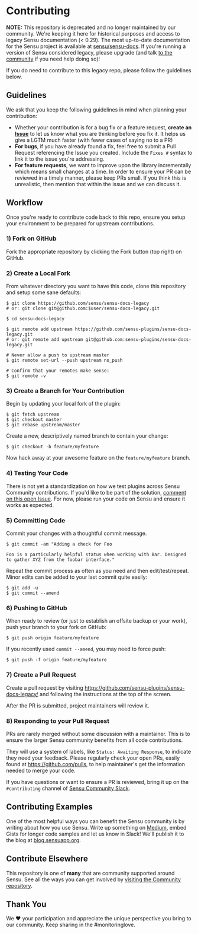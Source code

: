 # Contributing

**NOTE:** This repository is deprecated and no longer maintained by our community. We're keeping it here for historical purposes and access to legacy Sensu documentation (< 0.29). The most up-to-date documentation for the Sensu project is available at [sensu/sensu-docs](https://github.com/sensu/sensu-docs). If you're running a version of Sensu considered legacy, please upgrade (and talk [to the community](http://slack.sensu.io) if you need help doing so)!

If you do need to contribute to this legacy repo, please follow the guidelines below.

## Guidelines

We ask that you keep the following guidelines in mind when planning your contribution:

* Whether your contribution is for a bug fix or a feature request, **create an [Issue](https://github.com/sensu/sensu-docs-legacy)** to let us know what you are thinking before you fix it. It helps us give a LGTM much faster (with fewer cases of saying no to a PR)
* **For bugs**, if you have already found a fix, feel free to submit a Pull Request referencing the Issue you created. Include the `Fixes #` syntax to link it to the issue you're addressing.
* **For feature requests**, we want to improve upon the library incrementally which means small changes at a time. In order to ensure your PR can be reviewed in a timely manner, please keep PRs small. If you think this is unrealistic, then mention that within the issue and we can discuss it.

## Workflow

Once you're ready to contribute code back to this repo, ensure you setup your environment to be prepared for upstream contributions.

### 1) Fork on GitHub

Fork the appropriate repository by clicking the Fork button (top right) on GitHub.

### 2) Create a Local Fork

From whatever directory you want to have this code, clone this repository and setup some sane defaults:

```
$ git clone https://github.com/sensu/sensu-docs-legacy
# or: git clone git@github.com:$user/sensu-docs-legacy.git

$ cd sensu-docs-legacy

$ git remote add upstream https://github.com/sensu-plugins/sensu-docs-legacy.git
# or: git remote add upstream git@github.com:sensu-plugins/sensu-docs-legacy.git

# Never allow a push to upstream master
$ git remote set-url --push upstream no_push

# Confirm that your remotes make sense:
$ git remote -v
```

### 3) Create a Branch for Your Contribution

Begin by updating your local fork of the plugin:

```
$ git fetch upstream
$ git checkout master
$ git rebase upstream/master
```

Create a new, descriptively named branch to contain your change:

```
$ git checkout -b feature/myfeature
```

Now hack away at your awesome feature on the `feature/myfeature` branch.

### 4) Testing Your Code

There is not yet a standardization on how we test plugins across Sensu Community contributions. If you'd like to be part of the solution, [comment on this open Issue](https://github.com/sensu-plugins/community/issues/46). For now, please run your code on Sensu and ensure it works as expected.

### 5) Committing Code

Commit your changes with a thoughtful commit message.

```
$ git commit -am "Adding a check for Foo

Foo is a particularly helpful status when working with Bar. Designed to gather XYZ from the foobar interface."
```

Repeat the commit process as often as you need and then edit/test/repeat. Minor edits can be added to your last commit quite easily:

```
$ git add -u
$ git commit --amend
```

### 6) Pushing to GitHub

When ready to review (or just to establish an offsite backup or your work), push your branch to your fork on GitHub:

```
$ git push origin feature/myfeature
```

If you recently used `commit --amend`, you may need to force push:

```
$ git push -f origin feature/myfeature
```

### 7) Create a Pull Request

Create a pull request by visiting https://github.com/sensu-plugins/sensu-docs-legacy/ and following the instructions at the top of the screen.

After the PR is submitted, project maintainers will review it.

### 8) Responding to your Pull Request

PRs are rarely merged without some discussion with a maintainer. This is to ensure the larger Sensu community benefits from all code contributions.

They will use a system of labels, like `Status: Awaiting Response`, to indicate they need your feedback. Please regularly check your open PRs, easily found at https://github.com/pulls, to help maintainer's get the information needed to merge your code.

If you have questions or want to ensure a PR is reviewed, bring it up on the `#contributing` channel of [Sensu Community Slack](http://slack.sensu.io).

## Contributing Examples
One of the most helpful ways you can benefit the Sensu community is by writing about how you use Sensu. Write up something on [Medium](https://medium.com), embed Gists for longer code samples and let us know in Slack! We'll publish it to the blog at [blog.sensuapp.org](https://blog.sensuapp.org/).

## Contribute Elsewhere
This repository is one of **many** that are community supported around Sensu. See all the ways you can get involved by [visiting the Community repository](https://github.com/sensu-plugins/community#how-you-can-help).

## Thank You

We :heart: your participation and appreciate the unique perspective you bring to our community. Keep sharing in the #monitoringlove.
